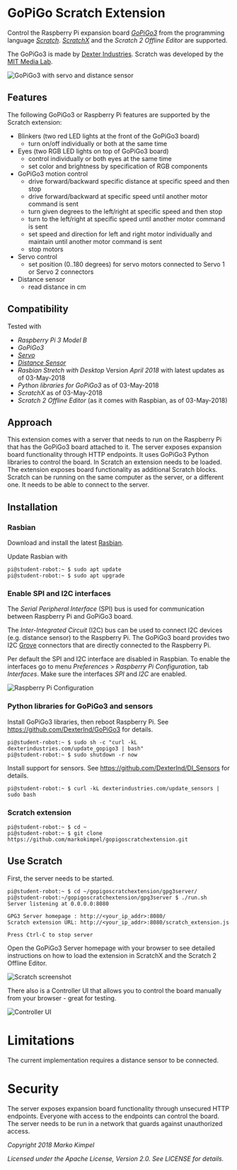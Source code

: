 # GoPiGo Scratch Extension

Control the Raspberry Pi expansion board *[GoPiGo3](https://www.dexterindustries.com/gopigo3/)* from the programming language *[Scratch](https://en.wikipedia.org/wiki/Scratch_(programming_language))*. *[ScratchX](http://scratchx.org/#scratch)* and the *Scratch 2 Offline Editor* are supported.

The GoPiGo3 is made by [Dexter Industries](https://www.dexterindustries.com/). Scratch was developed by the [MIT Media Lab](https://www.media.mit.edu/).

![GoPiGo3 with servo and distance sensor](images/rover_front.jpg)

## Features

The following GoPiGo3 or Raspberry Pi features are supported by the Scratch extension:

* Blinkers (two red LED lights at the front of the GoPiGo3 board)
  * turn on/off individually or both at the same time
* Eyes (two RGB LED lights on top of GoPiGo3 board)
  * control individually or both eyes at the same time
  * set color and brightness by specification of RGB components
* GoPiGo3 motion control
  * drive forward/backward specific distance at specific speed and then stop
  * drive forward/backward at specific speed until another motor command is sent
  * turn given degrees to the left/right at specific speed and then stop
  * turn to the left/right at specific speed until another motor command is sent
  * set speed and direction for left and right motor individually and maintain until another motor command is sent
  * stop motors
* Servo control
  * set position (0..180 degrees) for servo motors connected to Servo 1 or Servo 2 connectors
* Distance sensor
  * read distance in cm

## Compatibility

Tested with
* *Raspberry Pi 3 Model B*
* *GoPiGo3*
* *[Servo](https://www.dexterindustries.com/shop/servo-package/)*
* *[Distance Sensor](https://www.dexterindustries.com/shop/distance-sensor/)*
* *Rasbian Stretch with Desktop* Version *April 2018* with latest updates as of 03-May-2018
* *Python libraries for GoPiGo3* as of 03-May-2018
* *ScratchX* as of 03-May-2018
* *Scratch 2 Offline Editor* (as it comes with Raspbian, as of 03-May-2018)

## Approach

This extension comes with a server that needs to run on the Raspberry Pi that has the GoPiGo3 board attached to it. The server exposes expansion board functionality through HTTP endpoints. It uses GoPiGo3 Python libraries to control the board. In Scratch an extension needs to be loaded. The extension exposes board functionality as additional Scratch blocks. Scratch can be running on the same computer as the server, or a different one. It needs to be able to connect to the server.

## Installation

### Rasbian

Download and install the latest [Rasbian](https://www.raspberrypi.org/downloads/raspbian/).

Update Rasbian with

```
pi@student-robot:~ $ sudo apt update
pi@student-robot:~ $ sudo apt upgrade
```

### Enable SPI and I2C interfaces

The *Serial Peripheral Interface* (SPI) bus is used for communication between Raspberry Pi and GoPiGo3 board.

The *Inter-Integrated Circuit* (I2C) bus can be used to connect I2C devices (e.g. distance sensor) to the Raspberry Pi. The GoPiGo3 board provides two I2C [Grove](http://wiki.seeedstudio.com/Grove_System/) connectors that are directly connected to the Raspberry Pi.

Per default the SPI and I2C interface are disabled in Raspbian. To enable the interfaces go to menu *Preferences* > *Raspberry Pi Configuration*, tab *Interfaces*. Make sure the interfaces *SPI* and *I2C* are enabled.

![Raspberry Pi Configuration](images/raspi-config.png)

### Python libraries for GoPiGo3 and sensors

Install GoPiGo3 libraries, then reboot Raspberry Pi. See https://github.com/DexterInd/GoPiGo3 for details.

```
pi@student-robot:~ $ sudo sh -c "curl -kL dexterindustries.com/update_gopigo3 | bash"
pi@student-robot:~ $ sudo shutdown -r now
```

Install support for sensors. See https://github.com/DexterInd/DI_Sensors for details.

```
pi@student-robot:~ $ curl -kL dexterindustries.com/update_sensors | sudo bash
```

### Scratch extension

```
pi@student-robot:~ $ cd ~
pi@student-robot:~ $ git clone https://github.com/markokimpel/gopigoscratchextension.git
```

## Use Scratch

First, the server needs to be started.

```
pi@student-robot:~ $ cd ~/gopigoscratchextension/gpg3server/
pi@student-robot:~/gopigoscratchextension/gpg3server $ ./run.sh
Server listening at 0.0.0.0:8080

GPG3 Server homepage : http://<your_ip_addr>:8080/
Scratch extension URL: http://<your_ip_addr>:8080/scratch_extension.js

Press Ctrl-C to stop server
```

Open the GoPiGo3 Server homepage with your browser to see detailed instructions on how to load the extension in ScratchX and the Scratch 2 Offline Editor.

![Scratch screenshot](images/scratch_screenshot.png)

There also is a Controller UI that allows you to control the board manually from your browser - great for testing.

![Controller UI](images/gpg3server_controller.png)

# Limitations

The current implementation requires a distance sensor to be connected.

# Security

The server exposes expansion board functionality through unsecured HTTP endpoints. Everyone with access to the endpoints can control the board. The server needs to be run in a network that guards against unauthorized access.


*Copyright 2018 Marko Kimpel*

*Licensed under the Apache License, Version 2.0. See LICENSE for details.*
